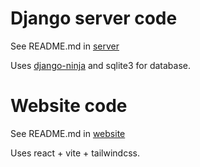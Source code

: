 # Django server code

See README.md in [server](https://github.com/rorokimdim/instawork/tree/main/server)

Uses [django-ninja](https://django-ninja.dev/) and sqlite3 for database.



# Website code

See README.md in [website](https://github.com/rorokimdim/instawork/tree/main/website/team)

Uses react + vite + tailwindcss.
